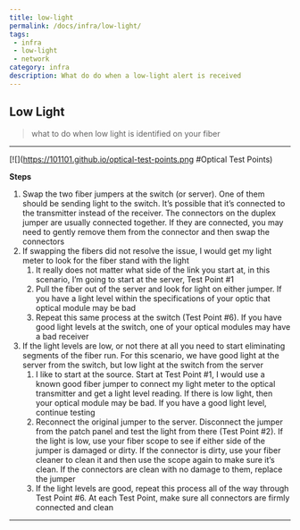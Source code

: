 ```yaml
---
title: low-light
permalink: /docs/infra/low-light/
tags: 
 - infra
 - low-light
 - network
category: infra
description: What do do when a low-light alert is received  
---
```


## Low Light

> what to do when low light is identified on your fiber  

---

[![](https://101101.github.io/optical-test-points.png #Optical Test Points)  

**Steps**  
  1. Swap the two fiber jumpers at the switch (or server). One of them should be sending light to the switch. It’s possible that it’s connected to the transmitter instead of the receiver. The connectors on the duplex jumper are usually connected together. If they are connected, you may need to gently remove them from the connector and then swap the connectors  
  1. If swapping the fibers did not resolve the issue, I would get my light meter to look for the fiber stand with the light  
     1. It really does not matter what side of the link you start at, in this scenario, I’m going to start at the server, Test Point #1  
     1. Pull the fiber out of the server and look for light on either jumper. If you have a light level within the specifications of your optic that optical module may be bad  
     1. Repeat this same process at the switch (Test Point #6). If you have good light levels at the switch, one of your optical modules may have a bad receiver
  1. If the light levels are low, or not there at all you need to start eliminating segments of the fiber run. For this scenario, we have good light at the server from the switch, but low light at the switch from the server  
     1. I like to start at the source. Start at Test Point #1, I would use a known good fiber jumper to connect my light meter to the optical transmitter and get a light level reading. If there is low light, then your optical module may be bad. If you have a good light level, continue testing  
     1. Reconnect the original jumper to the server. Disconnect the jumper from the patch panel and test the light from there (Test Point #2). If the light is low, use your fiber scope to see if either side of the jumper is damaged or dirty. If the connector is dirty, use your fiber cleaner to clean it and then use the scope again to make sure it’s clean. If the connectors are clean with no damage to them, replace the jumper  
     1. If the light levels are good, repeat this process all of the way through Test Point #6. At each Test Point, make sure all connectors are firmly connected and clean  

---

